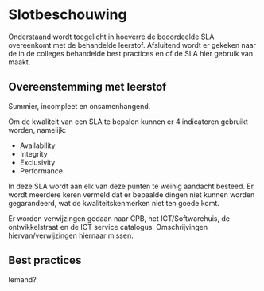 # Slotbeschouwing

Onderstaand wordt toegelicht in hoeverre de beoordeelde SLA overeenkomt met de behandelde leerstof. Afsluitend wordt er gekeken naar de in de colleges behandelde best practices en of de SLA hier gebruik van maakt.

## Overeenstemming met leerstof

Summier, incompleet en onsamenhangend.

Om de kwaliteit van een SLA te bepalen kunnen er 4 indicatoren gebruikt worden, namelijk:
- Availability
- Integrity
- Exclusivity
- Performance

In deze SLA wordt aan elk van deze punten te weinig aandacht besteed.
Er wordt meerdere keren vermeld dat er bepaalde dingen niet kunnen worden gegarandeerd, wat de kwaliteitskenmerken niet ten goede komt.

Er worden verwijzingen gedaan naar CPB, het ICT/Softwarehuis, de ontwikkelstraat en de ICT service catalogus. Omschrijvingen hiervan/verwijzingen hiernaar missen.

## Best practices

Iemand?